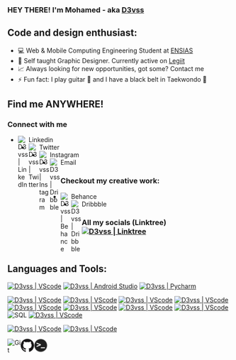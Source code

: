 ### HEY THERE! I'm Mohamed - aka [D3vss][D3vss] 

## Code and design enthusiast:
- 💻 Web & Mobile Computing Engineering Student at [ENSIAS](http://ensias.um5.ac.ma/)
- 🎨 Self taught Graphic Designer. Currently active on [Legiit](https://legiit.com/Designit)
- 📈 Always looking for new opportunities, got some? Contact me
- ⚡  Fun fact: I play guitar 🎸 and I have a black belt in Taekwondo 🥋

## Find me ANYWHERE!

### Connect with me
- [<img align="left" alt="D3vss | LinkedIn" width="24px" src="https://img.icons8.com/fluency/50/000000/linkedin.png" />][linkedin] Linkedin
- [<img align="left" alt="D3vss | Twitter" width="24px" src="https://img.icons8.com/color/48/000000/twitter-squared.png"/>][twitter] Twitter
- [<img align="left" alt="D3vss | Instagram" width="24px" src="https://img.icons8.com/fluency/48/000000/instagram-new.png"/> ][instagram] Instagram
- [<img align="left" alt="D3vss | Dribbble" width="24px" src="https://img.icons8.com/color/48/000000/new-post.png"/>][email] Email 

### Checkout my creative work:

- [<img align="left" alt="D3vss | Behance" width="24px" src="https://img.icons8.com/color/48/000000/behance.png"/>][behance] Behance
- [<img align="left" alt="D3vss | Dribbble" width="24px" src="https://img.icons8.com/color/48/000000/dribbble.png"/>][dribbble] Dribbble


### All my socials (Linktree) [<img aligh="left" alt="D3vss | Linktree" width="24px" src="https://img.icons8.com/color/48/000000/linktree.png"/> ][linktree]

<br />

## Languages and Tools:


[<img aligh="left" alt="D3vss | VScode" width="30px"  src="https://img.icons8.com/color/48/000000/visual-studio-code-2019.png"/>][vscode]
[<img aligh="left" alt="D3vss | Android Studio" width="30px" src="https://img.icons8.com/color/48/000000/android-studio--v3.png"/>][androidstudio]
[<img aligh="left" alt="D3vss | Pycharm" width="30px"  src="https://img.icons8.com/color/48/000000/pycharm.png"/>][pycharm]


[<img aligh="left" alt="D3vss | VScode" width="30px"  src="https://img.icons8.com/color/48/000000/html-5--v1.png"/>][html]
[<img aligh="left" alt="D3vss | VScode" width="30px"  src="https://img.icons8.com/color/48/000000/css3.png"/>][css]
[<img aligh="left" alt="D3vss | VScode" width="30px"  src="https://img.icons8.com/color/48/000000/javascript--v1.png"/>][js]
[<img aligh="left" alt="D3vss | VScode" width="30px"  src="https://img.icons8.com/color/48/000000/python.png"/>][python]
[<img aligh="left" alt="D3vss | VScode" width="30px"  src="https://img.icons8.com/color/48/000000/nodejs.png"/>][nodejs]
[<img aligh="left" alt="D3vss | VScode" height="40px"  src="https://camo.githubusercontent.com/0566752248b4b31b2c4bdc583404e41066bd0b6726f310b73e1140deefcc31ac/68747470733a2f2f692e636c6f756475702e636f6d2f7a6659366c4c376546612d3330303078333030302e706e67"/>][express]
[<img aligh="left" alt="D3vss | VScode" width="30px"  src="https://img.icons8.com/color/48/000000/react-native.png"/>][reactjs]
[<img aligh="left" alt="D3vss | VScode" width="30px"  src="https://img.icons8.com/color/48/000000/mongodb.png"/>][mongodb]
<img  alt="SQL" width="30px" src="https://img.icons8.com/color/48/000000/sql.png" />
[<img aligh="left" alt="D3vss | VScode" width="30px"  src="https://img.icons8.com/color/48/000000/mysql-logo.png"/>][mysql]

[<img aligh="left" alt="D3vss | VScode" width="30px"  src="https://img.icons8.com/color/48/000000/c-programming.png"/>][c]
[<img aligh="left" alt="D3vss | VScode" width="30px"  src="https://img.icons8.com/color/48/000000/c-plus-plus-logo.png"/>][cpp]

<img align="left" alt="Git" width="30px" src="https://img.icons8.com/color/48/000000/git.png" />
<img align="left" alt="GitHub" width="30px" src="https://raw.githubusercontent.com/github/explore/78df643247d429f6cc873026c0622819ad797942/topics/github/github.png" />
<img align="left" alt="Terminal" width="30px" src="https://raw.githubusercontent.com/github/explore/80688e429a7d4ef2fca1e82350fe8e3517d3494d/topics/terminal/terminal.png" />

<br/>
<br/>

</details>

<!-- socials -->
[linktree]: https://linktr.ee/oudounmohamed
[linkedin]: https://www.linkedin.com/in/oudoun-mohamed/
[D3vss]: https://github.com/D3vss
[twitter]: https://twitter.com/mohamedoudoun
[instagram]: https://www.instagram.com/_designit12_/
[behance]: https://www.behance.net/designit_
[dribbble]:https://dribbble.com/_designit
[email]: mohamed_oudoun@um5.ac.ma

<!-- tools -->
[vscode]: https://code.visualstudio.com/
[androidstudio]: https://developer.android.com/studio
[pycharm]: https://www.jetbrains.com/pycharm/

<!-- technologies -->
[html]:https://developer.mozilla.org/en-US/docs/Web/HTML
[css]: https://www.w3schools.com/css/
[js]: https://www.javascript.com/
[reactjs]:https://reactjs.org/
[reactnative]:https://reactnative.dev/
[express]:https://expressjs.com/
[nodejs]:https://nodejs.org/en/
[python]:https://www.python.org/

[mongodb]:https://www.mongodb.com/
[mysql]:https://www.mysql.com/

[c]:'https://en.wikipedia.org/wiki/C_(programming_language)'
[cpp]:https://en.wikipedia.org/wiki/C%2B%2B